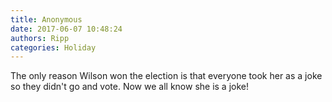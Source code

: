 ```yaml
---
title: Anonymous
date: 2017-06-07 10:48:24
authors: Ripp
categories: Holiday
---
```


 The only reason Wilson won the election is that everyone took her as a joke so they didn't go and vote. Now we all know she is a joke!